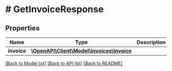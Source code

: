 # # GetInvoiceResponse

## Properties

Name | Type | Description | Notes
------------ | ------------- | ------------- | -------------
**invoice** | [**\OpenAPI\Client\Model\invoices\Invoice**](Invoice.md) |  | [optional]

[[Back to Model list]](../../README.md#models) [[Back to API list]](../../README.md#endpoints) [[Back to README]](../../README.md)

